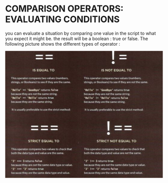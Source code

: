 # COMPARISON OPERATORS: EVALUATING CONDITIONS

you can evaluate a situation by comparing one value in the script to what you expect it might be. the result will be a boolean : true or false. The following picture shows the different types of operator :

![comparison operators](images/read05-1.jpg)

